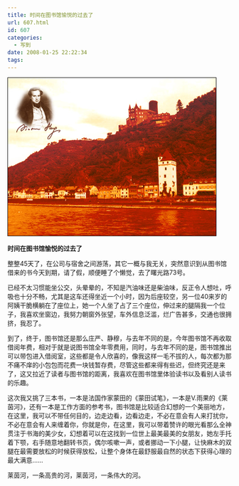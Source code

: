 ```yaml
---
title: 时间在图书馆愉悦的过去了
url: 607.html
id: 607
categories:
  - 写到
date: 2008-01-25 22:22:34
tags:
---
```


![](/images/attachments/month_0801/z2008125222034.jpg)  
  

**时间在图书馆愉悦的过去了**

  
整整45天了，在公司与宿舍之间游荡，其它一概与我无关，突然意识到从图书馆借来的书今天到期，请了假，顺便睡了个懒觉，去了曙光路73号。  
  
已经不太习惯能坐公交，头晕晕的，不知是汽油味还是柴油味，反正令人想吐，呼吸也十分不畅，尤其是这车还得坐近一个小时，因为后座较空，另一位40来岁的阿姨干脆横躺在了座位上，她一个人坐了占了三个座位，伸过来的腿隔我一个位子，我喜欢坐窗边，我努力朝窗外张望，车外信息泛滥，烂广告甚多，交通也很拥挤，我忍了。  
  
到了，终于，图书馆还是那么庄严、静穆，与去年不同的是，今年图书馆不再收取借阅年费，相对于就是说图书馆全年零费用，同时，与去年不同的是，图书馆推出可以带包进入借阅室，这些都是令人欣喜的，像我这样一毛不拔的人，每次都为那不痛不庠的小包包而花费一块钱暂存费，尽管这些都来得有些迟，但终究还是来了，这又拉近了读者与图书馆的距离，我喜欢在图书馆里体验读书以及看别人读书的乐趣。  
  
这次我又挑了三本书，一本是法国作家蒙田的《蒙田试笔》，一本是V.雨果的《莱茵河》，还有一本是工作方面的参考书，图书馆是比较适合幻想的一个美丽地方，在这里，我可以不带任何目的，边走边看，边看边走，不必在意会有人来打扰你，不必在意会有人来缠着你，你就是你，在这里，我可以带着赞许的眼光看那么全神贯注于书海的美少女，幻想着可以在这找到一位世上最美最美的女朋友，她左手托着下颚，右手随意地翻转书页，偶尔咳嗽一声，或者挪动一下小腿，让快麻木的双腿在最需要放松的时候获得放松，让整个身体在最舒服最自然的状态下获得心理的最大满意……  
  
莱茵河，一条高贵的河，莱茵河，一条伟大的河。
